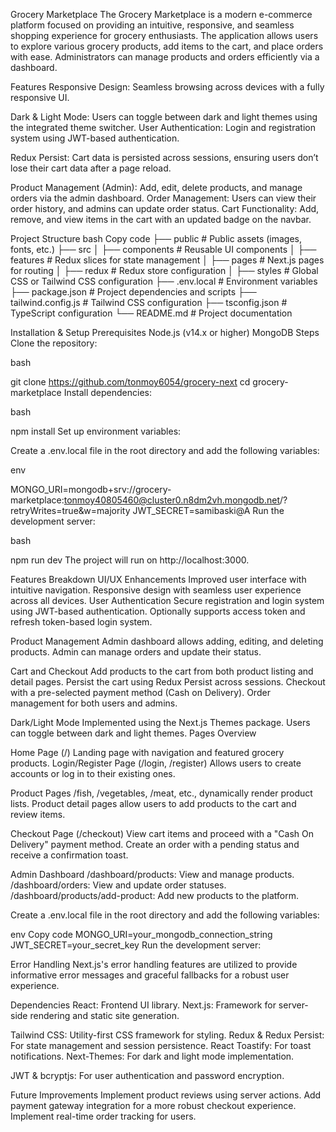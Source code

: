 Grocery Marketplace
The Grocery Marketplace is a modern e-commerce platform focused on providing an intuitive, responsive, and seamless shopping experience for grocery enthusiasts. The application allows users to explore various grocery products, add items to the cart, and place orders with ease. Administrators can manage products and orders efficiently via a dashboard.

Features
Responsive Design: Seamless browsing across devices with a fully responsive UI.

Dark & Light Mode: Users can toggle between dark and light themes using the integrated theme switcher.
User Authentication: Login and registration system using JWT-based authentication.

Redux Persist: Cart data is persisted across sessions, ensuring users don’t lose their cart data after a page reload.

Product Management (Admin): Add, edit, delete products, and manage orders via the admin dashboard.
Order Management: Users can view their order history, and admins can update order status.
Cart Functionality: Add, remove, and view items in the cart with an updated badge on the navbar.

Project Structure
bash
Copy code
├── public # Public assets (images, fonts, etc.)
├── src
│ ├── components # Reusable UI components
│ ├── features # Redux slices for state management
│ ├── pages # Next.js pages for routing
│ ├── redux # Redux store configuration
│ ├── styles # Global CSS or Tailwind CSS configuration
├── .env.local # Environment variables
├── package.json # Project dependencies and scripts
├── tailwind.config.js # Tailwind CSS configuration
├── tsconfig.json # TypeScript configuration
└── README.md # Project documentation

Installation & Setup
Prerequisites
Node.js (v14.x or higher)
MongoDB
Steps
Clone the repository:

bash

git clone https://github.com/tonmoy6054/grocery-next
cd grocery-marketplace
Install dependencies:

bash

npm install
Set up environment variables:

Create a .env.local file in the root directory and add the following variables:

env

MONGO_URI=mongodb+srv://grocery-marketplace:tonmoy40805460@cluster0.n8dm2vh.mongodb.net/?retryWrites=true&w=majority
JWT_SECRET=samibaski@A
Run the development server:

bash

npm run dev
The project will run on http://localhost:3000.

Features Breakdown
UI/UX Enhancements
Improved user interface with intuitive navigation.
Responsive design with seamless user experience across all devices.
User Authentication
Secure registration and login system using JWT-based authentication.
Optionally supports access token and refresh token-based login system.

Product Management
Admin dashboard allows adding, editing, and deleting products.
Admin can manage orders and update their status.

Cart and Checkout
Add products to the cart from both product listing and detail pages.
Persist the cart using Redux Persist across sessions.
Checkout with a pre-selected payment method (Cash on Delivery).
Order management for both users and admins.

Dark/Light Mode
Implemented using the Next.js Themes package.
Users can toggle between dark and light themes.
Pages Overview

Home Page (/)
Landing page with navigation and featured grocery products.
Login/Register Page (/login, /register)
Allows users to create accounts or log in to their existing ones.

Product Pages
/fish, /vegetables, /meat, etc., dynamically render product lists.
Product detail pages allow users to add products to the cart and review items.

Checkout Page (/checkout)
View cart items and proceed with a "Cash On Delivery" payment method.
Create an order with a pending status and receive a confirmation toast.

Admin Dashboard
/dashboard/products: View and manage products.
/dashboard/orders: View and update order statuses.
/dashboard/products/add-product: Add new products to the platform.

Create a .env.local file in the root directory and add the following variables:

env
Copy code
MONGO_URI=your_mongodb_connection_string
JWT_SECRET=your_secret_key
Run the development server:

Error Handling
Next.js's error handling features are utilized to provide informative error messages and graceful fallbacks for a robust user experience.

Dependencies
React: Frontend UI library.
Next.js: Framework for server-side rendering and static site generation.

Tailwind CSS: Utility-first CSS framework for styling.
Redux & Redux Persist: For state management and session persistence.
React Toastify: For toast notifications.
Next-Themes: For dark and light mode implementation.

JWT & bcryptjs: For user authentication and password encryption.

Future Improvements
Implement product reviews using server actions.
Add payment gateway integration for a more robust checkout experience.
Implement real-time order tracking for users.
